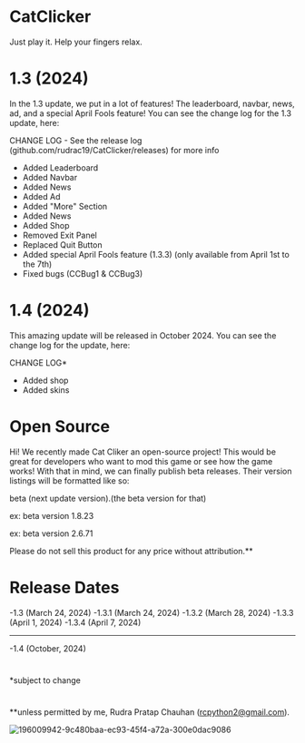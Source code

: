 # CatClicker
 Just play it. Help your fingers relax.

# 1.3 (2024)

In the 1.3 update, we put in a lot of features! The leaderboard, navbar, news, ad, and a special April Fools feature! You can see the change log for the 1.3 update, here:

CHANGE LOG - See the release log (github.com/rudrac19/CatClicker/releases) for more info

- Added Leaderboard
- Added Navbar
- Added News
- Added Ad
- Added "More" Section
- Added News
- Added Shop
- Removed Exit Panel
- Replaced Quit Button
- Added special April Fools feature (1.3.3) (only available from April 1st to the 7th)
- Fixed bugs (CCBug1 & CCBug3)

# 1.4 (2024)

This amazing update will be released in October 2024. You can see the change log for the update, here:

CHANGE LOG*

- Added shop
- Added skins


# Open Source

Hi! We recently made Cat Cliker an open-source project! This would be great for developers who want to mod this game or see how the game works! With that in mind, we can finally publish beta releases. Their version listings will be formatted like so:

  beta (next update version).(the beta version for that)
  
  ex:
  beta version 1.8.23
  
  ex:
  beta version 2.6.71

Please do not sell this product for any price without attribution.**

# Release Dates

-1.3 (March 24, 2024)
-1.3.1 (March 24, 2024)
-1.3.2 (March 28, 2024)
-1.3.3 (April 1, 2024)
-1.3.4 (April 7, 2024)

-----------------------

-1.4 (October, 2024)

#

*subject to change
#
**unless permitted by me, Rudra Pratap Chauhan (rcpython2@gmail.com).



![196009942-9c480baa-ec93-45f4-a72a-300e0dac9086](https://github.com/rudrac19/CatClicker/assets/97199437/2ad8c4a2-8cf1-429d-8885-07a2544bfe52)

